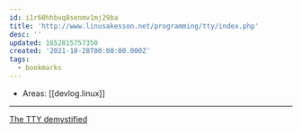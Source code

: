 ```yaml
---
id: i1r60hhbvq8senmv1mj29ba
title: 'http://www.linusakesson.net/programming/tty/index.php'
desc: ''
updated: 1652815757350
created: '2021-10-28T00:00:00.000Z'
tags:
  - bookmarks
---
```


- Areas: [[devlog.linux]]

---

[The TTY demystified](http://www.linusakesson.net/programming/tty/index.php)
